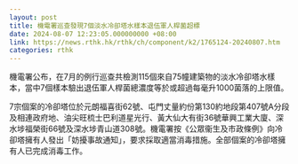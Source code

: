 ```yaml
---
layout: post
title: 機電署巡查發現7個淡水冷卻塔水樣本退伍軍人桿菌超標
date: 2024-08-07 12:23:05.000000000 +08:00
link: https://news.rthk.hk/rthk/ch/component/k2/1765124-20240807.htm
categories: rthk
---
```


機電署公布，在7月的例行巡查共檢測115個來自75幢建築物的淡水冷卻塔水樣本，當中7個樣本驗出退伍軍人桿菌總濃度等於或超過每毫升1000菌落的上限值。

7宗個案的冷卻塔位於元朗福喜街62號、屯門丈量約份第130約地段第407號A分段及相連政府地、油尖旺梳士巴利道星光行、黃大仙大有街36號華興工業大廈、深水埗福榮街66號及深水埗青山道308號。機電署按《公眾衞生及市政條例》向冷卻塔擁有人發出「妨擾事故通知」，要求採取適當消毒措施。全部個案的冷卻塔擁有人已完成消毒工作。
